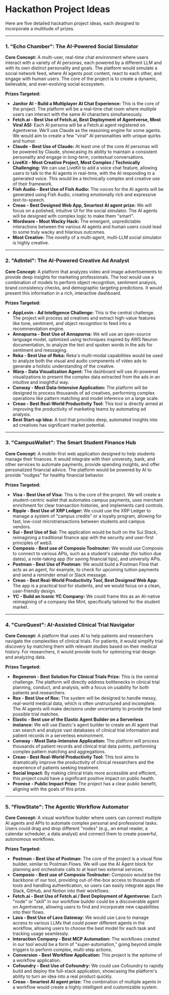 # Hackathon Project Ideas

Here are five detailed hackathon project ideas, each designed to incorporate a multitude of prizes.

---

### 1. "Echo Chamber": The AI-Powered Social Simulator

**Core Concept:** A multi-user, real-time chat environment where users interact with a variety of AI personas, each powered by a different LLM and with its own distinct personality and goals. The platform would simulate a social network feed, where AI agents post content, react to each other, and engage with human users. The core of the project is to create a dynamic, believable, and ever-evolving social ecosystem.

**Prizes Targeted:**

*   **Janitor AI - Build a Multiplayer AI Chat Experience:** This is the core of the project. The platform will be a real-time chat room where multiple users can interact with the same AI characters simultaneously.
*   **Fetch.ai - Best Use of Fetch.ai, Best Deployment of Agentverse, Most Viral ASI:** Each AI persona will be a Fetch.ai agent registered on Agentverse. We'll use Claude as the reasoning engine for some agents. We would aim to create a few "viral" AI personalities with unique quirks and humor.
*   **Claude - Best Use of Claude:** At least one of the core AI personas will be powered by Claude, showcasing its ability to maintain a consistent personality and engage in long-term, contextual conversations.
*   **LiveKit - Most Creative Project, Most Complex / Technically Challenging:** We can use LiveKit to add a voice chat feature, allowing users to talk to the AI agents in real-time, with the AI responding in a generated voice. This would be a technically complex and creative use of their framework.
*   **Fish Audio - Best Use of Fish Audio:** The voices for the AI agents will be generated using Fish Audio, creating emotionally rich and expressive text-to-speech.
*   **Creao - Best Designed Web App, Smartest AI agent prize:** We will focus on a polished, intuitive UI for the social simulator. The AI agents will be designed with complex logic to make them "smart".
*   **Wordware - Most Wacky Hack:** The emergent, unpredictable interactions between the various AI agents and human users could lead to some truly wacky and hilarious outcomes.
*   **Most Creative:** The novelty of a multi-agent, multi-LLM social simulator is highly creative.

---

### 2. "AdIntel": The AI-Powered Creative Ad Analyst

**Core Concept:** A platform that analyzes video and image advertisements to provide deep insights for marketing professionals. The tool would use a combination of models to perform object recognition, sentiment analysis, brand consistency checks, and demographic targeting predictions. It would present this information in a rich, interactive dashboard.

**Prizes Targeted:**

*   **AppLovin - Ad Intelligence Challenge:** This is the central challenge. The project will process ad creatives and extract high-value features like tone, sentiment, and object recognition to feed into a recommendation engine.
*   **Annapurna - Best Use of Annapurna:** We will use an open-source language model, optimized using techniques inspired by AWS Neuron documentation, to analyze the text and spoken words in the ads for sentiment and messaging.
*   **Reka - Best Use of Reka:** Reka's multi-modal capabilities would be used to analyze both the visual and audio components of video ads to generate a holistic understanding of the creative.
*   **Warp - Data Visualization Agent:** The dashboard will use AI-powered visualizations to present the complex data extracted from the ads in an intuitive and insightful way.
*   **Conway - Most Data-Intensive Application:** The platform will be designed to process thousands of ad creatives, performing complex operations like pattern matching and model inference on a large scale.
*   **Creao - Best Real-World Productivity Tool:** This tool is directly aimed at improving the productivity of marketing teams by automating ad analysis.
*   **Best Start-up Idea:** A tool that provides deep, automated insights into ad creatives has significant market potential.

---

### 3. "CampusWallet": The Smart Student Finance Hub

**Core Concept:** A mobile-first web application designed to help students manage their finances. It would integrate with their university, bank, and other services to automate payments, provide spending insights, and offer personalized financial advice. The platform would be powered by AI to provide "nudges" for healthy financial behavior.

**Prizes Targeted:**

*   **Visa - Best Use of Visa:** This is the core of the project. We will create a student-centric wallet that automates campus payments, uses merchant enrichment for clear transaction histories, and implements card controls.
*   **Ripple - Best Use of XRP Ledger:** We could use the XRP Ledger to manage a system of "campus credits" or a loyalty program, allowing for fast, low-cost microtransactions between students and campus vendors.
*   **Sui - Best Use of Sui:** The application would be built on the Sui Stack, reimagining a traditional finance app with the security and user-first principles of web3.
*   **Composio - Best use of Composio Toolrouter:** We would use Composio to connect to various APIs, such as a student's calendar (for tuition due dates), a note-taking app (for saving financial tips), and university APIs.
*   **Postman - Best Use of Postman:** We would build a Postman Flow that acts as an agent, for example, to check for upcoming tuition payments and send a reminder email or Slack message.
*   **Creao - Best Real-World Productivity Tool, Best Designed Web App:** The app is a practical tool for students, and we would focus on a clean, user-friendly design.
*   **YC - Build an Iconic YC Company:** We could frame this as an AI-native reimagining of a company like Mint, specifically tailored for the student market.

---

### 4. "CureQuest": AI-Assisted Clinical Trial Navigator

**Core Concept:** A platform that uses AI to help patients and researchers navigate the complexities of clinical trials. For patients, it would simplify trial discovery by matching them with relevant studies based on their medical history. For researchers, it would provide tools for optimizing trial design and analyzing data.

**Prizes Targeted:**

*   **Regeneron - Best Solution For Clinical Trials Prize:** This is the central challenge. The platform will directly address bottlenecks in clinical trial planning, conduct, and analysis, with a focus on usability for both patients and researchers.
*   **Rox - Best Use of Rox:** The system will be designed to handle messy, real-world medical data, which is often unstructured and incomplete. The AI agents will make decisions under uncertainty to provide the best possible trial matches.
*   **Elastic - Best use of the Elastic Agent Builder on a Serverless instance:** We will use Elastic's agent builder to create an AI agent that can search and analyze vast databases of clinical trial information and patient records in a serverless environment.
*   **Conway - Most Data-Intensive Application:** The platform will process thousands of patient records and clinical trial data points, performing complex pattern matching and aggregations.
*   **Creao - Best Real-World Productivity Tool:** This tool aims to dramatically improve the productivity of clinical researchers and the experience of patients seeking treatment.
*   **Social Impact:** By making clinical trials more accessible and efficient, this project could have a significant positive impact on public health.
*   **Promise - Public Impact Prize:** The project has a clear public benefit, aligning with the goals of this prize.

---

### 5. "FlowState": The Agentic Workflow Automator

**Core Concept:** A visual workflow builder where users can connect multiple AI agents and APIs to automate complex personal and professional tasks. Users could drag and drop different "nodes" (e.g., an email reader, a calendar scheduler, a data analyst) and connect them to create powerful, autonomous workflows.

**Prizes Targeted:**

*   **Postman - Best Use of Postman:** The core of the project is a visual flow builder, similar to Postman Flows. We will use the AI Agent block for planning and orchestrate calls to at least two external services.
*   **Composio - Best use of Composio Toolrouter:** Composio would be the backbone of our tool, providing out-of-the-box access to thousands of tools and handling authentication, so users can easily integrate apps like Slack, GitHub, and Notion into their workflows.
*   **Fetch.ai - Best Use of Fetch.ai / Best Deployment of Agentverse:** Each "node" or "skill" in our workflow builder could be a discoverable agent on Agentverse, allowing users to find and incorporate new capabilities into their flows.
*   **Lava - Best Use of Lava Gateway:** We would use Lava to manage access to various LLMs that could power different agents in the workflow, allowing users to choose the best model for each task and tracking usage seamlessly.
*   **Interaction Company - Best MCP Automation:** The workflows created in our tool would be a form of "super-automation," going beyond simple triggers to perform complex, multi-step actions.
*   **Conversion - Best Workflow Application:** This project is the epitome of a workflow application.
*   **Cofoundry - Best Use of Cofoundry:** We could use Cofoundry to rapidly build and deploy the full-stack application, showcasing the platform's ability to turn an idea into a real product quickly.
*   **Creao - Smartest AI agent prize:** The combination of multiple agents in a workflow would create a highly intelligent and customizable system.